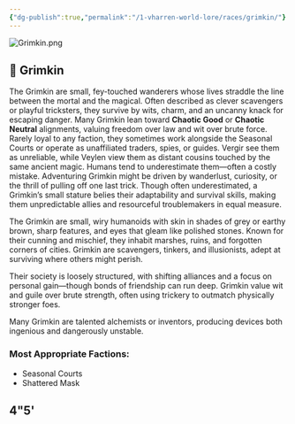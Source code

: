 ```yaml
---
{"dg-publish":true,"permalink":"/1-vharren-world-lore/races/grimkin/"}
---
```


![Grimkin.png](/img/user/z.%20Assets/Grimkin.png)

## 🐾 **Grimkin**

The Grimkin are small, fey-touched wanderers whose lives straddle the line between the mortal and the magical. Often described as clever scavengers or playful tricksters, they survive by wits, charm, and an uncanny knack for escaping danger. Many Grimkin lean toward **Chaotic Good** or **Chaotic Neutral** alignments, valuing freedom over law and wit over brute force. Rarely loyal to any faction, they sometimes work alongside the Seasonal Courts or operate as unaffiliated traders, spies, or guides. Vergir see them as unreliable, while Veylen view them as distant cousins touched by the same ancient magic. Humans tend to underestimate them—often a costly mistake. Adventuring Grimkin might be driven by wanderlust, curiosity, or the thrill of pulling off one last trick. Though often underestimated, a Grimkin’s small stature belies their adaptability and survival skills, making them unpredictable allies and resourceful troublemakers in equal measure.

The Grimkin are small, wiry humanoids with skin in shades of grey or earthy brown, sharp features, and eyes that gleam like polished stones. Known for their cunning and mischief, they inhabit marshes, ruins, and forgotten corners of cities. Grimkin are scavengers, tinkers, and illusionists, adept at surviving where others might perish.

Their society is loosely structured, with shifting alliances and a focus on personal gain—though bonds of friendship can run deep. Grimkin value wit and guile over brute strength, often using trickery to outmatch physically stronger foes.

Many Grimkin are talented alchemists or inventors, producing devices both ingenious and dangerously unstable.

### **Most Appropriate Factions:**
- Seasonal Courts
- Shattered Mask

4"5'
---


